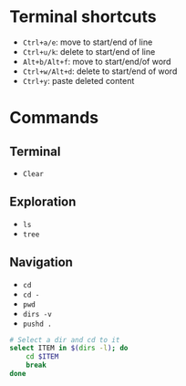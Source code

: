 # Terminal shortcuts

* `Ctrl+a/e`: move to start/end of line
* `Ctrl+u/k`: delete to start/end of line
* `Alt+b/Alt+f`: move to start/end/of word
* `Ctrl+w/Alt+d`: delete to start/end of word
* `Ctrl+y`: paste deleted content

# Commands

## Terminal
* `Clear`

## Exploration
* `ls`
* `tree`

## Navigation
* `cd`
* `cd -`
* `pwd`
* `dirs -v`
* `pushd .`

```bash
# Select a dir and cd to it
select ITEM in $(dirs -l); do
    cd $ITEM
    break
done
```
